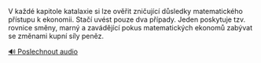 
V každé kapitole katalaxie si lze ověřit zničující důsledky matematického přístupu k ekonomii. Stačí uvést pouze dva případy. Jeden poskytuje tzv. rovnice směny, marný a zavádějící pokus matematických ekonomů zabývat se změnami kupní síly peněz.

[🔊 Poslechnout audio](/data/7-paragraphs/audio/chapter_63/para_003-V-kad-kapitole-katalaxie-si-lze-ovit-zniujc.mp3)
